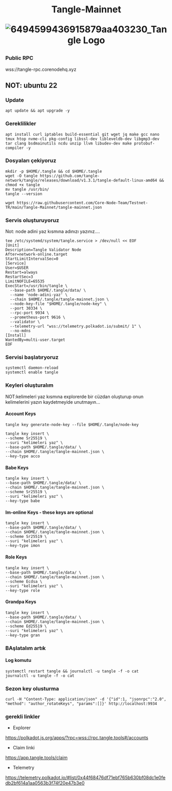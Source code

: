 <h1 align="center"> Tangle-Mainnet

![6494599436915879aa403230_Tangle Logo](https://github.com/Core-Node-Team/Testnet-TR/assets/91562185/5ca31aae-4def-4d8f-8384-bed84448a08b)


</h1>

### Public RPC


wss://tangle-rpc.corenodehq.xyz

## NOT: ubuntu 22
### Update
```
apt update && apt upgrade -y
```
### Gereklilikler
```
apt install curl iptables build-essential git wget jq make gcc nano tmux htop nvme-cli pkg-config libssl-dev libleveldb-dev libgmp3-dev tar clang bsdmainutils ncdu unzip llvm libudev-dev make protobuf-compiler -y
```
### Dosyaları çekiyoruz
```
mkdir -p $HOME/.tangle && cd $HOME/.tangle
wget -O tangle https://github.com/tangle-network/tangle/releases/download/v1.3.1/tangle-default-linux-amd64 && chmod +x tangle
mv tangle /usr/bin/
tangle --version
```
```
wget https://raw.githubusercontent.com/Core-Node-Team/Testnet-TR/main/Tangle-Mainnet/tangle-mainnet.json
```
### Servis oluşturuyoruz
Not: node adini yaz kısmına adınızı yazınız....
```
tee /etc/systemd/system/tangle.service > /dev/null << EOF
[Unit]
Description=Tangle Validator Node
After=network-online.target
StartLimitIntervalSec=0
[Service]
User=$USER
Restart=always
RestartSec=3
LimitNOFILE=65535
ExecStart=/usr/bin/tangle \
  --base-path $HOME/.tangle/data/ \
  --name 'node-adini-yaz' \
  --chain $HOME/.tangle/tangle-mainnet.json \
  --node-key-file "$HOME/.tangle/node-key" \
  --port 30334 \
  --rpc-port 9934 \
  --prometheus-port 9616 \
  --validator \
  --telemetry-url "wss://telemetry.polkadot.io/submit/ 1" \
  --no-mdns
[Install]
WantedBy=multi-user.target
EOF
```
### Servisi başlatıryoruz
```
systemctl daemon-reload
systemctl enable tangle
```


### Keyleri oluşturalım
NOT:kelimeleri yaz   kısmına explorerde bir cüzdan oluşturup onun kelimelerini yazın kaydetmeyide unutmayın...
#### Account Keys
```
tangle key generate-node-key --file $HOME/.tangle/node-key
```

```
tangle key insert \
--scheme Sr25519 \
--suri "kelimeleri yaz" \
--base-path $HOME/.tangle/data/ \
--chain $HOME/.tangle/tangle-mainnet.json \
--key-type acco
```
#### Babe Keys
```
tangle key insert \
--base-path $HOME/.tangle/data/ \
--chain $HOME/.tangle/tangle-mainnet.json \
--scheme Sr25519 \
--suri "kelimeleri yaz" \
--key-type babe
```
#### Im-online Keys - these keys are optional
```
tangle key insert \
--base-path $HOME/.tangle/data/ \
--chain $HOME/.tangle/tangle-mainnet.json \
--scheme Sr25519 \
--suri "kelimeleri yaz" \
--key-type imon
```
#### Role Keys
```
tangle key insert \
--base-path $HOME/.tangle/data/ \
--chain $HOME/.tangle/tangle-mainnet.json \
--scheme Ecdsa \
--suri "kelimeleri yaz" \
--key-type role
```
#### Grandpa Keys

 ```
tangle key insert \
--base-path $HOME/.tangle/data/ \
--chain $HOME/.tangle/tangle-mainnet.json \
--scheme Ed25519 \
--suri "kelimeleri yaz" \
--key-type gran
```

### BAşlatalım artık

#### Log komutu
```
systemctl restart tangle && journalctl -u tangle -f -o cat
journalctl -u tangle -f -o cat
```
### Sezon key olusturma
```
curl -H "Content-Type: application/json" -d '{"id":1, "jsonrpc":"2.0", "method": "author_rotateKeys", "params":[]}' http://localhost:9934
```
### gerekli linkler
- Explorer

https://polkadot.js.org/apps/?rpc=wss://rpc.tangle.tools#/accounts

- Claim linki

https://app.tangle.tools/claim

- Telemetry

https://telemetry.polkadot.io/#list/0x44f68476df71ebf765b630bf08dc1e0fedb2bf614a1aa0563b3f74f20e47b3e0
